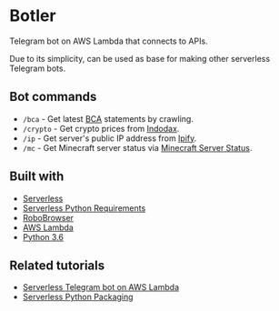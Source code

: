 # Botler

Telegram bot on AWS Lambda that connects to APIs.

Due to its simplicity, can be used as base for making other serverless Telegram bots.

## Bot commands

* `/bca` - Get latest [BCA](https://ibank.klikbca.com/) statements by crawling.
* `/crypto` - Get crypto prices from [Indodax](https://indodax.com/).
* `/ip` - Get server's public IP address from [Ipify](https://www.ipify.org/).
* `/mc` - Get Minecraft server status via [Minecraft Server Status](https://api.mcsrvstat.us/).

## Built with

* [Serverless](https://serverless.com/)
* [Serverless Python Requirements](https://github.com/UnitedIncome/serverless-python-requirements)
* [RoboBrowser](https://github.com/jmcarp/robobrowser)
* [AWS Lambda](https://aws.amazon.com/lambda/)
* [Python 3.6](https://www.python.org/)

## Related tutorials

* [Serverless Telegram bot on AWS Lambda](https://hackernoon.com/serverless-telegram-bot-on-aws-lambda-851204d4236c)
* [Serverless Python Packaging](https://serverless.com/blog/serverless-python-packaging/)
